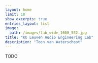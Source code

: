 ```yaml
---
layout: home
limit: 10
show_excerpts: true
entries_layout: list
image:
  path: /images/lab_wide_1600_552.jpg
title: "KU Leuven Audio Engineering Lab"
description: "Toon van Waterschoot"
---
```



TODO

